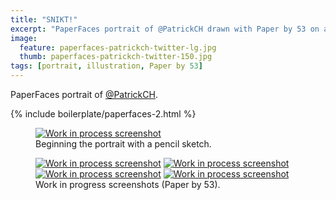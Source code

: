 ```yaml
---
title: "SNIKT!"
excerpt: "PaperFaces portrait of @PatrickCH drawn with Paper by 53 on an iPad."
image: 
  feature: paperfaces-patrickch-twitter-lg.jpg
  thumb: paperfaces-patrickch-twitter-150.jpg
tags: [portrait, illustration, Paper by 53]
---
```


PaperFaces portrait of <a href="http://twitter.com/PatrickCH">@PatrickCH</a>.

{% include boilerplate/paperfaces-2.html %}

<figure>
	<a href="{{ site.url }}/images/paperfaces-patrickch-process-1-lg.jpg"><img src="{{ site.url }}/images/paperfaces-patrickch-process-1-750.jpg" alt="Work in process screenshot"></a>
	<figcaption>Beginning the portrait with a pencil sketch.</figcaption>
</figure>

<figure class="half">
	<a href="{{ site.url }}/images/paperfaces-patrickch-process-2-lg.jpg"><img src="{{ site.url }}/images/paperfaces-patrickch-process-2-600.jpg" alt="Work in process screenshot"></a>
	<a href="{{ site.url }}/images/paperfaces-patrickch-process-3-lg.jpg"><img src="{{ site.url }}/images/paperfaces-patrickch-process-3-600.jpg" alt="Work in process screenshot"></a>
	<a href="{{ site.url }}/images/paperfaces-patrickch-process-4-lg.jpg"><img src="{{ site.url }}/images/paperfaces-patrickch-process-4-600.jpg" alt="Work in process screenshot"></a>
	<a href="{{ site.url }}/images/paperfaces-patrickch-process-5-lg.jpg"><img src="{{ site.url }}/images/paperfaces-patrickch-process-5-600.jpg" alt="Work in process screenshot"></a>
	<figcaption>Work in progress screenshots (Paper by 53).</figcaption>
</figure>
